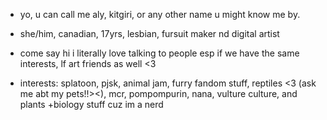 - yo, u can call me aly, kitgiri, or any other name u might know me by.
- she/him, canadian, 17yrs, lesbian, fursuit maker nd digital artist
- come say hi i literally love talking to people esp if we have the same interests, lf art friends as well <3


- interests: splatoon, pjsk, animal jam, furry fandom stuff, reptiles <3 (ask me abt my pets!!><), mcr, pompompurin, nana, vulture culture, and plants +biology stuff cuz im a nerd
